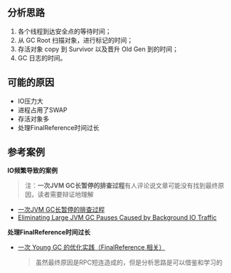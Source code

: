 
## 分析思路

1. 各个线程到达安全点的等待时间；
2. 从 GC Root 扫描对象，进行标记的时间；
3. 存活对象 copy 到 Survivor 以及晋升 Old Gen 到的时间；
4. GC 日志的时间。



## 可能的原因

* IO压力大
* 进程占用了SWAP
* 存活对象多
* 处理FinalReference时间过长

## 参考案例

**IO频繁导致的案例**
    
> 注：**一次JVM GC长暂停的排查过程**有人评论说文章可能没有找到最终原因，读者需要辩证地理解

* [一次JVM GC长暂停的排查过程](https://www.jianshu.com/p/8a4366a7f32d)
* [Eliminating Large JVM GC Pauses Caused by Background IO Traffic](https://engineering.linkedin.com/blog/2016/02/eliminating-large-jvm-gc-pauses-caused-by-background-io-traffic)

**处理FinalReference时间过长**
* [一次 Young GC 的优化实践（FinalReference 相关）](https://mp.weixin.qq.com/s/I3g-d1n7kdaAmmXb-dVNVg)
    > 虽然最终原因是RPC短连造成的，但是分析思路是可以借鉴和学习的
